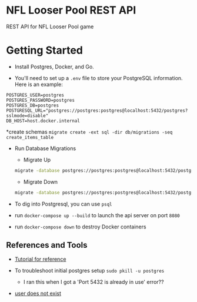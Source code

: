 # NFL Looser Pool REST API

REST API for NFL Looser Pool game

# Getting Started

* Install Postgres, Docker, and Go.

* You'll need to set up a ```.env``` file to store your PostgreSQL information. Here is an example:

```
POSTGRES_USER=postgres
POSTGRES_PASSWORD=postgres
POSTGRES_DB=postgres
POSTGRESQL_URL="postgres://postgres:postgres@localhost:5432/postgres?sslmode=disable"
DB_HOST=host.docker.internal
```

*create schemas ```migrate create -ext sql -dir db/migrations -seq create_items_table```

* Run Database Migrations
  * Migrate Up
  ```bash
  migrate -database postgres://postgres:postgres@localhost:5432/postgres?sslmode=disable -path db/migrations up
  ```

  * Migrate Down
  ```bash
  migrate -database postgres://postgres:postgres@localhost:5432/postgres?sslmode=disable -path db/migrations down
  ```

* To dig into Postgresql, you can use ```psql```

* run ```docker-compose up --build``` to launch the api server on port ```8080```

* run ```docker-compose down``` to destroy Docker containers

## References and Tools

* [Tutorial for reference](https://blog.logrocket.com/how-to-build-a-restful-api-with-docker-postgresql-and-go-chi/)

* To troubleshoot initial postgres setup ```sudo pkill -u postgres```
  * I ran this when I got a 'Port 5432 is already in use' error??

* [user does not exist](https://stackoverflow.com/questions/17633422/psql-fatal-database-user-does-not-exist)
